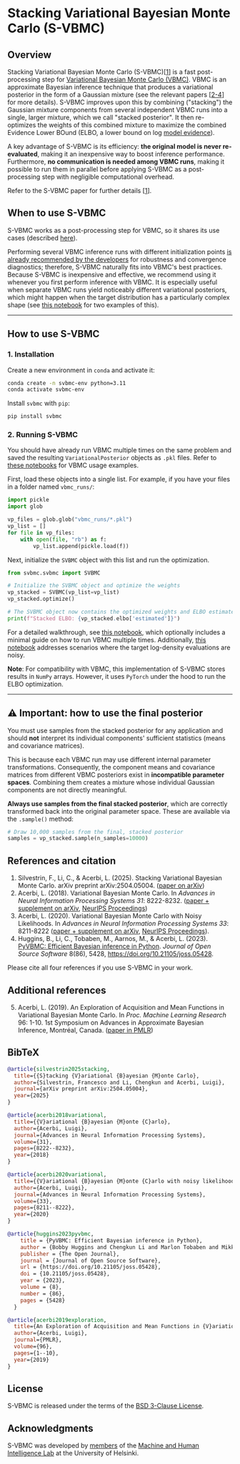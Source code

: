 # Stacking Variational Bayesian Monte Carlo (S-VBMC)

## Overview
Stacking Variational Bayesian Monte Carlo (S-VBMC)[[1](#references-and-citation)] is a fast post-processing step for [Variational Bayesian Monte Carlo (VBMC)](https://github.com/acerbilab/pyvbmc). VBMC is an approximate Bayesian inference technique that produces a variational posterior in the form of a Gaussian mixture (see the relevant papers [[2-4](#references-and-citation)] for more details). S-VBMC improves upon this by combining ("stacking") the Gaussian mixture components from several independent VBMC runs into a single, larger mixture, which we call "stacked posterior". It then re-optimizes the weights of this combined mixture to maximize the combined Evidence Lower BOund (ELBO, a lower bound on log [model evidence](https://en.wikipedia.org/wiki/Marginal_likelihood)). 

A key advantage of S-VBMC is its efficiency: **the original model is never re-evaluated**, making it an inexpensive way to boost inference performance. Furthermore, **no communication is needed among VBMC runs**, making it possible to run them in parallel before applying S-VBMC as a post-processing step with negligible computational overhead.

Refer to the S-VBMC paper for further details [[1](#references-and-citation)].

## When to use S-VBMC

S-VBMC works as a post-processing step for VBMC, so it shares its use cases (described [here](https://github.com/acerbilab/pyvbmc/tree/main?tab=readme-ov-file#when-should-i-use-pyvbmc)).

Performing several VBMC inference runs with different initialization points [is already recommended by the developers](https://github.com/acerbilab/pyvbmc/blob/main/examples/pyvbmc_example_4_validation.ipynb) for robustness and convergence diagnostics; therefore, S-VBMC naturally fits into VBMC's best practices. Because S-VBMC is inexpensive and effective, we recommend using it whenever you first perform inference with VBMC. It is especially useful when separate VBMC runs yield noticeably different variational posteriors, which might happen when the target distribution has a particularly complex shape (see [this notebook](https://github.com/acerbilab/S-VBMC/blob/main/examples/svbmc_example_1_basic_usage.ipynb) for two examples of this).

-----

## How to use S-VBMC

### 1. Installation

Create a new environment in `conda` and activate it:
   ```bash
   conda create -n svbmc-env python=3.11
   conda activate svbmc-env
   ```
Install `svbmc` with `pip`:
   ```bash
   pip install svbmc 
   ```

### 2. Running S-VBMC

You should have already run VBMC multiple times on the same problem and saved the resulting `VariationalPosterior` objects as `.pkl` files. Refer to [these notebooks](https://github.com/acerbilab/pyvbmc/tree/main/examples) for VBMC usage examples.

First, load these objects into a single list. For example, if you have your files in a folder named `vbmc_runs/`:

```python
import pickle
import glob

vp_files = glob.glob("vbmc_runs/*.pkl")
vp_list = []
for file in vp_files:
    with open(file, "rb") as f:
        vp_list.append(pickle.load(f))
```

Next, initialize the `SVBMC` object with this list and run the optimization.

```python
from svbmc.svbmc import SVBMC

# Initialize the SVBMC object and optimize the weights
vp_stacked = SVBMC(vp_list=vp_list)
vp_stacked.optimize()

# The SVBMC object now contains the optimized weights and ELBO estimates
print(f"Stacked ELBO: {vp_stacked.elbo['estimated']}")
```

For a detailed walkthrough, see [this notebook](https://github.com/acerbilab/S-VBMC/blob/main/examples/svbmc_example_1_basic_usage.ipynb), which optionally includes a minimal guide on how to run VBMC multiple times. Additionally, [this notebook](https://github.com/acerbilab/S-VBMC/blob/main/examples/svbmc_example_2_noisy_likelihoods.ipynb) addresses scenarios where the target log-density evaluations are noisy.

**Note**: For compatibility with VBMC, this implementation of S-VBMC stores results in `NumPy` arrays. However, it uses `PyTorch` under the hood to run the ELBO optimization.

-----

## ⚠️ Important: how to use the final posterior

You must use samples from the stacked posterior for any application and should **not** interpret its individual components' sufficient statistics (means and covariance matrices).

This is because each VBMC run may use different internal parameter transformations. Consequently, the component means and covariance matrices from different VBMC posteriors exist in **incompatible parameter spaces**. Combining them creates a mixture whose individual Gaussian components are not directly meaningful.

**Always use samples from the final stacked posterior**, which are correctly transformed back into the original parameter space. These are available via the `.sample()` method:

```python
# Draw 10,000 samples from the final, stacked posterior
samples = vp_stacked.sample(n_samples=10000)
```

## References and citation

1. Silvestrin, F., Li, C., & Acerbi, L. (2025). Stacking Variational Bayesian Monte Carlo. arXiv preprint arXiv:2504.05004. ([paper on arXiv](https://arxiv.org/abs/2504.05004))
2. Acerbi, L. (2018). Variational Bayesian Monte Carlo. In *Advances in Neural Information Processing Systems 31*: 8222-8232. ([paper + supplement on arXiv](https://arxiv.org/abs/1810.05558), [NeurIPS Proceedings](https://papers.nips.cc/paper/8043-variational-bayesian-monte-carlo))
3. Acerbi, L. (2020). Variational Bayesian Monte Carlo with Noisy Likelihoods. In *Advances in Neural Information Processing Systems 33*: 8211-8222 ([paper + supplement on arXiv](https://arxiv.org/abs/2006.08655), [NeurIPS Proceedings](https://papers.nips.cc/paper/2020/hash/5d40954183d62a82257835477ccad3d2-Abstract.html)).
4. Huggins, B., Li, C., Tobaben, M., Aarnos, M., & Acerbi, L. (2023). [PyVBMC: Efficient Bayesian inference in Python](https://joss.theoj.org/papers/10.21105/joss.05428). *Journal of Open Source Software* 8(86), 5428, https://doi.org/10.21105/joss.05428.

Please cite all four references if you use S-VBMC in your work.

## Additional references

5. Acerbi, L. (2019). An Exploration of Acquisition and Mean Functions in Variational Bayesian Monte Carlo. In *Proc. Machine Learning Research* 96: 1-10. 1st Symposium on Advances in Approximate Bayesian Inference, Montréal, Canada. ([paper in PMLR](http://proceedings.mlr.press/v96/acerbi19a.html))

## BibTeX

```BibTeX
@article{silvestrin2025stacking,
  title={{S}tacking {V}ariational {B}ayesian {M}onte Carlo},
  author={Silvestrin, Francesco and Li, Chengkun and Acerbi, Luigi},
  journal={arXiv preprint arXiv:2504.05004},
  year={2025}
}

@article{acerbi2018variational,
  title={{V}ariational {B}ayesian {M}onte {C}arlo},
  author={Acerbi, Luigi},
  journal={Advances in Neural Information Processing Systems},
  volume={31},
  pages={8222--8232},
  year={2018}
}

@article{acerbi2020variational,
  title={{V}ariational {B}ayesian {M}onte {C}arlo with noisy likelihoods},
  author={Acerbi, Luigi},
  journal={Advances in Neural Information Processing Systems},
  volume={33},
  pages={8211--8222},
  year={2020}
}

@article{huggins2023pyvbmc,
    title = {PyVBMC: Efficient Bayesian inference in Python},
    author = {Bobby Huggins and Chengkun Li and Marlon Tobaben and Mikko J. Aarnos and Luigi Acerbi},
    publisher = {The Open Journal},
    journal = {Journal of Open Source Software},
    url = {https://doi.org/10.21105/joss.05428},
    doi = {10.21105/joss.05428},
    year = {2023},
    volume = {8},
    number = {86},
    pages = {5428}
  }

@article{acerbi2019exploration,
  title={An Exploration of Acquisition and Mean Functions in {V}ariational {B}ayesian {M}onte {C}arlo},
  author={Acerbi, Luigi},
  journal={PMLR},
  volume={96},
  pages={1--10},
  year={2019}
}
```

## License

S-VBMC is released under the terms of the [BSD 3-Clause License](LICENSE.txt).

## Acknowledgments

S-VBMC was developed by [members](https://www.helsinki.fi/en/researchgroups/machine-and-human-intelligence/people) of the [Machine and Human Intelligence Lab](https://www.helsinki.fi/en/researchgroups/machine-and-human-intelligence/) at the University of Helsinki. 
